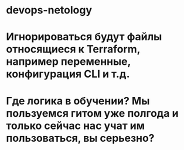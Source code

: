 # devops-netology
# Игнорироваться будут файлы относящиеся к Terraform, например переменные, конфигурация CLI и т.д.
# Где логика в обучении? Мы пользуемся гитом уже полгода и только сейчас нас учат им пользоваться, вы серьезно?
